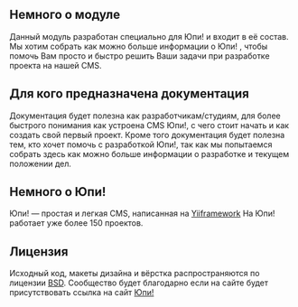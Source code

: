 ## Немного о модуле ##
Данный модуль разработан специально для Юпи! и входит в её состав.
Мы хотим собрать как можно больше информации о Юпи! , чтобы помочь Вам просто и быстро решить Ваши задачи при разработке проекта на нашей CMS.
## Для кого предназначена документация ##
Документация будет полезна как разработчикам/студиям, для более быстрого понимания как устроена CMS Юпи!, с чего стоит начать и как создать свой первый проект.
Кроме того документация будет полезна тем, кто хочет помочь с разработкой Юпи!, так как мы попытаемся собрать здесь как можно больше информации о разработке и текущем положении дел.
## Немного о Юпи! ##
Юпи! — простая и легкая CMS, написанная на [Yiiframework](http://www.yiiframework.com/) На Юпи! работает уже более 150 проектов.
## Лицензия ##
Исходный код, макеты дизайна и вёрстка распространяются по лицензии [BSD](https://github.com/yupe/yupe/blob/master/LICENSE). Сообщество будет благодарно если на сайте будет присутствовать ссылка на сайт [Юпи!](http://yupe.ru/feedback/index?from=docs)

